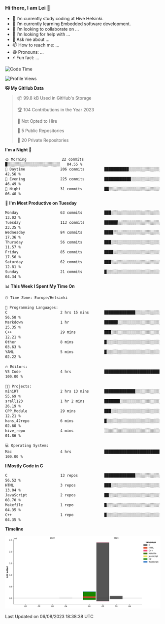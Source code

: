### Hi there, I am Lei 👋

- 🔭 I’m currently study coding at Hive Helsinki.
- 🌱 I’m currently learning Embedded software development.
- 👯 I’m looking to collaborate on ...
- 🤔 I’m looking for help with ...
- 💬 Ask me about ...
- 📫 How to reach me: ...
- 😄 Pronouns: ...
- ⚡ Fun fact: ...


<!-- ![Dusai's GitHub stats](https://github-readme-stats.vercel.app/api?username=srall123&show_icons=true&theme=radical) -->

<!--START_SECTION:waka-->
![Code Time](http://img.shields.io/badge/Code%20Time-2%20hrs%2032%20mins-blue)

![Profile Views](http://img.shields.io/badge/Profile%20Views-169-blue)

**🐱 My GitHub Data**

> 📦 99.8 kB Used in GitHub's Storage
 >
> 🏆 104 Contributions in the Year 2023
 >
> 🚫 Not Opted to Hire
 >
> 📜 5 Public Repositories
 >
> 🔑 20 Private Repositories
 >
**I'm a Night 🦉**

```text
🌞 Morning                22 commits          █░░░░░░░░░░░░░░░░░░░░░░░░   04.55 %
🌆 Daytime                206 commits         ███████████░░░░░░░░░░░░░░   42.56 %
🌃 Evening                225 commits         ████████████░░░░░░░░░░░░░   46.49 %
🌙 Night                  31 commits          ██░░░░░░░░░░░░░░░░░░░░░░░   06.40 %
```
📅 **I'm Most Productive on Tuesday**

```text
Monday                   63 commits          ███░░░░░░░░░░░░░░░░░░░░░░   13.02 %
Tuesday                  113 commits         ██████░░░░░░░░░░░░░░░░░░░   23.35 %
Wednesday                84 commits          ████░░░░░░░░░░░░░░░░░░░░░   17.36 %
Thursday                 56 commits          ███░░░░░░░░░░░░░░░░░░░░░░   11.57 %
Friday                   85 commits          ████░░░░░░░░░░░░░░░░░░░░░   17.56 %
Saturday                 62 commits          ███░░░░░░░░░░░░░░░░░░░░░░   12.81 %
Sunday                   21 commits          █░░░░░░░░░░░░░░░░░░░░░░░░   04.34 %
```


📊 **This Week I Spent My Time On**

```text
🕑︎ Time Zone: Europe/Helsinki

💬 Programming Languages:
C                        2 hrs 15 mins       ██████████████░░░░░░░░░░░   56.58 %
Markdown                 1 hr                ██████░░░░░░░░░░░░░░░░░░░   25.35 %
C++                      29 mins             ███░░░░░░░░░░░░░░░░░░░░░░   12.21 %
Other                    8 mins              █░░░░░░░░░░░░░░░░░░░░░░░░   03.63 %
YAML                     5 mins              █░░░░░░░░░░░░░░░░░░░░░░░░   02.22 %

🔥 Editors:
VS Code                  4 hrs               █████████████████████████   100.00 %

🐱‍💻 Projects:
miniRT                   2 hrs 13 mins       ██████████████░░░░░░░░░░░   55.69 %
srall123                 1 hr 2 mins         ███████░░░░░░░░░░░░░░░░░░   26.19 %
CPP_Module               29 mins             ███░░░░░░░░░░░░░░░░░░░░░░   12.21 %
hans_42repo              6 mins              █░░░░░░░░░░░░░░░░░░░░░░░░   02.60 %
hive_repo                4 mins              ░░░░░░░░░░░░░░░░░░░░░░░░░   01.86 %

💻 Operating System:
Mac                      4 hrs               █████████████████████████   100.00 %
```

**I Mostly Code in C**

```text
C                        13 repos            ██████████████░░░░░░░░░░░   56.52 %
HTML                     3 repos             ███░░░░░░░░░░░░░░░░░░░░░░   13.04 %
JavaScript               2 repos             ██░░░░░░░░░░░░░░░░░░░░░░░   08.70 %
Makefile                 1 repo              █░░░░░░░░░░░░░░░░░░░░░░░░   04.35 %
C++                      1 repo              █░░░░░░░░░░░░░░░░░░░░░░░░   04.35 %
```



**Timeline**

![Lines of Code chart](https://raw.githubusercontent.com/srall123/srall123/main/assets/bar_graph.png)


 Last Updated on 06/08/2023 18:38:38 UTC
<!--END_SECTION:waka-->
